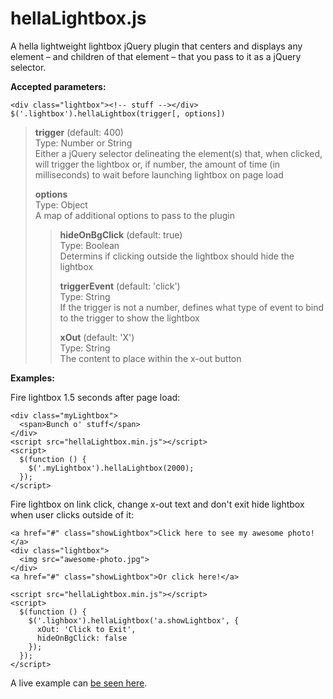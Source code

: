 hellaLightbox.js
===================

A hella lightweight lightbox jQuery plugin that centers and displays any element – and children of that element – that you pass to it as a jQuery selector.


**Accepted parameters:**

`<div class="lightbox"><!-- stuff --></div>`  
`$('.lightbox').hellaLightbox(trigger[, options])`  
>**trigger** (default: 400)  
>Type: Number or String  
>Either a jQuery selector delineating the element(s) that, when clicked, will trigger the lightbox or, if number, the amount of time (in milliseconds) to wait before launching lightbox on page load  
>
>**options**  
>Type: Object  
>A map of additional options to pass to the plugin  
>>**hideOnBgClick** (default: true)  
>>Type: Boolean  
>>Determins if clicking outside the lightbox should hide the lightbox  
>>
>>**triggerEvent** (default: 'click')  
>>Type: String  
>>If the trigger is not a number, defines what type of event to bind to the trigger to show the lightbox  
>>
>>**xOut** (default: 'X')  
>>Type: String  
>>The content to place within the x-out button  


**Examples:**

Fire lightbox 1.5 seconds after page load:
````
<div class="myLightbox">
  <span>Bunch o' stuff</span>
</div>
<script src="hellaLightbox.min.js"></script>
<script>
  $(function () {
    $('.myLightbox').hellaLightbox(2000);
  });
</script>
````

Fire lightbox on link click, change x-out text and don't exit hide lightbox when user clicks outside of it:
````
<a href="#" class="showLightbox">Click here to see my awesome photo!</a>
<div class="lightbox">
  <img src="awesome-photo.jpg">
</div>
<a href="#" class="showLightbox">Or click here!</a>

<script src="hellaLightbox.min.js"></script>
<script>
  $(function () {
    $('.lighbox').hellaLightbox('a.showLightbox', {
      xOut: 'Click to Exit',
      hideOnBgClick: false
    });
  });
</script>
````

A live example can [be seen here](http://lukeallanwhyte.com/tightrope/liteboxin/example.html).